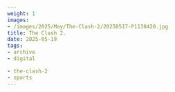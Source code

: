 ```yaml
---
weight: 1
images:
- /images/2025/May/The-Clash-2/20250517-P1130420.jpg
title: The Clash 2.
date: 2025-05-19
tags:
- archive
- digital

- the-clash-2
- sports
---
```


